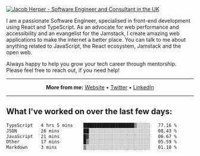 [![Jacob Herper - Software Engineer and Consultant in the UK](https://res.cloudinary.com/jacobherper/image/upload/v1641506277/gh-image.png)](https://jacobherper.com/)

I am a passionate Software Engineer, specialised in front-end development using React and TypeScript. As an advocate for web performance and accessibility and an evangelist for the Jamstack, I create amazing web applications to make the internet a better place. You can talk to me about anything related to JavaScript, the React ecosystem, Jamstack and the open web.

Always happy to help you grow your tech career through mentorship. Please feel free to reach out, if you need help!

---

<p align="center">
  <strong>More from me:</strong> 
  <a href="https://jacobherper.com/">Website</a> •
  <a href="https://twitter.com/intent/follow?screen_name=jakeherp&tw_p=followbutton">Twitter</a> •
  <a href="https://www.linkedin.com/in/jacobherper/">LinkedIn</a>
</p>

---

## What I've worked on over the last few days:

<!--START_SECTION:waka-->

```txt
TypeScript   4 hrs 5 mins    ███████████████████▒░░░░░   77.16 %
JSON         26 mins         ██░░░░░░░░░░░░░░░░░░░░░░░   08.43 %
JavaScript   21 mins         █▓░░░░░░░░░░░░░░░░░░░░░░░   06.67 %
Other        17 mins         █▒░░░░░░░░░░░░░░░░░░░░░░░   05.59 %
Markdown     3 mins          ▒░░░░░░░░░░░░░░░░░░░░░░░░   01.10 %
```

<!--END_SECTION:waka-->
